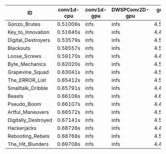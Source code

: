 |ID|conv1d-cpu|conv1d-gpu|DWSPConv2D-gpu|gemm-gpu|avg|
|-|-|-|-|-|-|
|Gonzo_Brutes|0.51006s|infs|infs|4.51446s|infs|
|Key_to_Innovation|0.51645s|infs|infs|4.47967s|infs|
|Digital_Destroyers|0.53579s|infs|infs|4.50544s|infs|
|Blackouts|0.58557s|infs|infs|4.50974s|infs|
|Loose_Screws|0.59170s|infs|infs|4.43387s|infs|
|Byte_Mechanics|0.62020s|infs|infs|4.53070s|infs|
|Grapevine_Squad|0.63041s|infs|infs|4.51490s|infs|
|The_ERROR_List|0.65412s|infs|infs|4.52945s|infs|
|Smalltalk_Dribble|0.65791s|infs|infs|4.43189s|infs|
|Beasts|0.66106s|infs|infs|4.63113s|infs|
|Pseudo_Boom|0.66107s|infs|infs|4.49902s|infs|
|Artful_Maneuvers|0.66572s|infs|infs|4.51962s|infs|
|Digitally_Destroyed|0.67141s|infs|infs|4.53119s|infs|
|Hackerjacks|0.68726s|infs|infs|4.49649s|infs|
|Rebooting_Rebels|0.68768s|infs|infs|4.50133s|infs|
|The_Hit_Blunders|0.69708s|infs|infs|4.49950s|infs|
